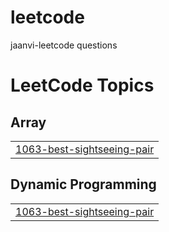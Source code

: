 # leetcode
jaanvi-leetcode questions

<!---LeetCode Topics Start-->
# LeetCode Topics
## Array
|  |
| ------- |
| [1063-best-sightseeing-pair](https://github.com/Jaanvi/leetcode/tree/master/1063-best-sightseeing-pair) |
## Dynamic Programming
|  |
| ------- |
| [1063-best-sightseeing-pair](https://github.com/Jaanvi/leetcode/tree/master/1063-best-sightseeing-pair) |
<!---LeetCode Topics End-->